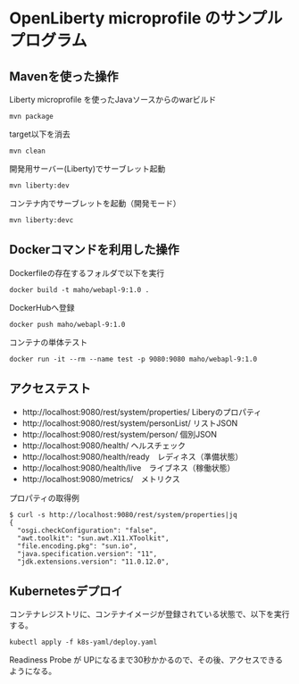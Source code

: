 # OpenLiberty microprofile のサンプルプログラム


## Mavenを使った操作

Liberty microprofile を使ったJavaソースからのwarビルド

~~~
mvn package
~~~


target以下を消去

~~~
mvn clean
~~~


開発用サーバー(Liberty)でサーブレット起動

~~~
mvn liberty:dev
~~~


コンテナ内でサーブレットを起動（開発モード）

~~~
mvn liberty:devc
~~~





## Dockerコマンドを利用した操作 


Dockerfileの存在するフォルダで以下を実行

~~~
docker build -t maho/webapl-9:1.0 .
~~~

DockerHubへ登録

~~~
docker push maho/webapl-9:1.0 
~~~

コンテナの単体テスト

~~~
docker run -it --rm --name test -p 9080:9080 maho/webapl-9:1.0
~~~


## アクセステスト

* http://localhost:9080/rest/system/properties/ Liberyのプロパティ
* http://localhost:9080/rest/system/personList/ リストJSON
* http://localhost:9080/rest/system/person/ 個別JSON
* http://localhost:9080/health/ ヘルスチェック
* http://localhost:9080/health/ready　レディネス（準備状態）
* http://localhost:9080/health/live　ライブネス（稼働状態）
* http://localhost:9080/metrics/　メトリクス


プロパティの取得例

~~~
$ curl -s http://localhost:9080/rest/system/properties|jq
{
  "osgi.checkConfiguration": "false",
  "awt.toolkit": "sun.awt.X11.XToolkit",
  "file.encoding.pkg": "sun.io",
  "java.specification.version": "11",
  "jdk.extensions.version": "11.0.12.0",
~~~



## Kubernetesデプロイ

コンテナレジストリに、コンテナイメージが登録されている状態で、以下を実行する。

~~~
kubectl apply -f k8s-yaml/deploy.yaml
~~~

Readiness Probe が UPになるまで30秒かかるので、その後、アクセスできるようになる。





